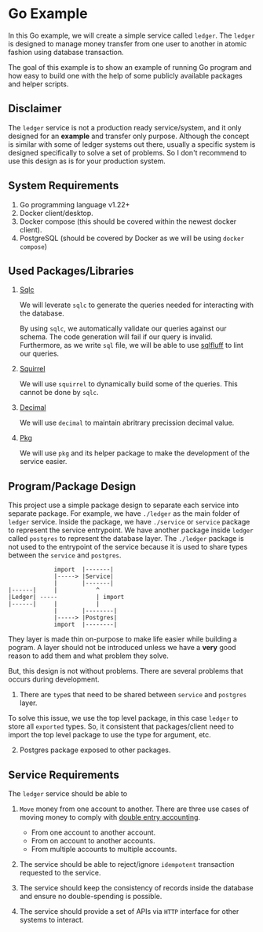 # Go Example

In this Go example, we will create a simple service called `ledger`. The `ledger` is designed to manage money transfer from one user to another in atomic fashion using database transaction.

The goal of this example is to show an example of running Go program and how easy to build one with the help of some publicly available packages and helper scripts.

## Disclaimer

The `ledger` service is not a production ready service/system, and it only designed for an **example** and transfer only purpose. Although the concept is similar with some of ledger systems out there, usually a specific system is designed specifically to solve a set of problems. So I don't recommend to use this design as is for your production system.

## System Requirements

1. Go programming language v1.22+
2. Docker client/desktop.
3. Docker compose (this should be covered within the newest docker client).
4. PostgreSQL (should be covered by Docker as we will be using `docker compose`)

## Used Packages/Libraries

1. [Sqlc](https://sqlc.dev/)

   We will leverate `sqlc` to generate the queries needed for interacting with the database.

   By using `sqlc`, we automatically validate our queries against our schema. The code generation will fail if our query is invalid. Furthermore, as we write `sql` file, we will be able to use [sqlfluff](https://sqlfluff.com/) to lint our queries.

2. [Squirrel](https://github.com/Masterminds/squirrel)

   We will use `squirrel` to dynamically build some of the queries. This cannot be done by `sqlc`.

3. [Decimal](https://github.com/shopspring/decimal)

   We will use `decimal` to maintain abritrary precission decimal value.

4. [Pkg](https://github.com/studio-asd/pkg)

   We will use `pkg` and its helper package to make the development of the service easier.

## Program/Package Design

This project use a simple package design to separate each service into separate package. For example, we have `./ledger` as the main folder of `ledger` service. Inside the package, we have `./service` or `service` package to represent the service entrypoint. We have another package inside `ledger` called `postgres` to represent the database layer. The `./ledger` package is not used to the entrypoint of the service because it is used to share types between the `service` and `postgres`.

```text
             import  |-------|
             |-----> |Service|
             |       |-------|
|------|     |           ^
|Ledger| -----           | import
|------|     |           |
             |       |--------|
             |-----> |Postgres|
             import  |--------|
```

They layer is made thin on-purpose to make life easier while building a pogram. A layer should not be introduced unless we have a **very** good reason to add them and what problem they solve.

But, this design is not without problems. There are several problems that occurs during development.

1. There are `type`s that need to be shared between `service` and `postgres` layer.

  To solve this issue, we use the top level package, in this case `ledger` to store all `exported` types. So, it consistent that packages/client need to import the top level package to use the type for argument, etc.

2. Postgres package exposed to other packages.

## Service Requirements

The `ledger` service should be able to

1. `Move` money from one account to another. There are three use cases of moving money to comply with [double entry accounting](https://en.wikipedia.org/wiki/Double-entry_bookkeeping).

   - From one account to another account.
   - From on account to another accounts.
   - From multiple accounts to multiple accounts.

2. The service should be able to reject/ignore `idempotent` transaction requested to the service.

3. The service should keep the consistency of records inside the database and ensure no double-spending is possible.

4. The service should provide a set of APIs via `HTTP` interface for other systems to interact.
